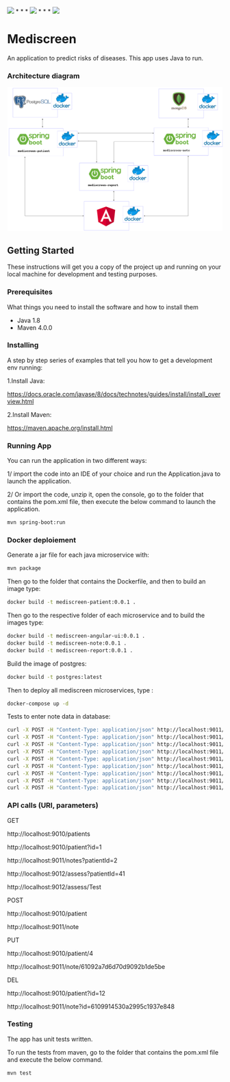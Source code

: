 <img src="https://img.shields.io/badge/java-%23ED8B00.svg?&style=for-the-badge&logo=java&logoColor=white"/> * * *  <img src="https://img.shields.io/badge/spring%20-%236DB33F.svg?&style=for-the-badge&logo=spring&logoColor=white"/>  * * *  <img src="https://img.shields.io/badge/docker%20-%230db7ed.svg?&style=for-the-badge&logo=docker&logoColor=white"/>

# Mediscreen
An application to predict risks of diseases.
This app uses Java to run.


### Architecture diagram
![Alt text](doc/mediscreen_architecture_diagram.png?raw=true "Architecture diagram of Mediscreen")


## Getting Started

These instructions will get you a copy of the project up and running on your local machine for development and testing purposes. 

### Prerequisites

What things you need to install the software and how to install them

- Java 1.8
- Maven 4.0.0

### Installing

A step by step series of examples that tell you how to get a development env running:

1.Install Java:

https://docs.oracle.com/javase/8/docs/technotes/guides/install/install_overview.html

2.Install Maven:

https://maven.apache.org/install.html

### Running App

You can run the application in two different ways:

1/ import the code into an IDE of your choice and run the Application.java to launch the application.

2/ Or import the code, unzip it, open the console, go to the folder that contains the pom.xml file, then execute the below command to launch the application.

```bash
mvn spring-boot:run 
```

### Docker deploiement

Generate a jar file for each java microservice with:

```bash
mvn package
```


Then go to the folder that contains the Dockerfile, and then to build an image type:

```bash
docker build -t mediscreen-patient:0.0.1 .
```

Then go to the respective folder of each microservice and to build the images type:

```bash
docker build -t mediscreen-angular-ui:0.0.1 .
docker build -t mediscreen-note:0.0.1 .
docker build -t mediscreen-report:0.0.1 .
```

Build the image of postgres:

```bash
docker build -t postgres:latest
```


Then to deploy all mediscreen microservices, type :

```bash
docker-compose up -d
```


Tests to enter note data in database:

```bash
curl -X POST -H "Content-Type: application/json" http://localhost:9011/note -d '{"patientId": "1", "note": "Patient states that they are feeling terrific Weight at or below recommended level"}'
curl -X POST -H "Content-Type: application/json" http://localhost:9011/note -d '{"patientId": "2", "note": "Patient states that they are feeling a great deal of stress at work Patient also complains that their hearing seems Abnormal as of late"}'
curl -X POST -H "Content-Type: application/json" http://localhost:9011/note -d '{"patientId": "2", "note": "Patient states that they have had a Reaction to medication within last 3 months Patient also complains that their hearing continues to be problematic"}'
curl -X POST -H "Content-Type: application/json" http://localhost:9011/note -d '{"patientId": "3", "note": "Patient states that they are short term Smoker "}'
curl -X POST -H "Content-Type: application/json" http://localhost:9011/note -d '{"patientId": "3", "note": "Patient states that they quit within last year Patient also complains that of Abnormal breathing spells Lab reports Cholesterol LDL high"}'
curl -X POST -H "Content-Type: application/json" http://localhost:9011/note -d '{"patientId": "4", "note": "Patient states that walking up stairs has become difficult Patient also complains that they are having shortness of breath Lab results indicate Antibodies present elevated Reaction to medication"}'
curl -X POST -H "Content-Type: application/json" http://localhost:9011/note -d '{"patientId": "4", "note": "Patient states that they are experiencing back pain when seated for a long time"}'
curl -X POST -H "Content-Type: application/json" http://localhost:9011/note -d '{"patientId": "4", "note": "Patient states that they are a short term Smoker Hemoglobin A1C above recommended level"}'
curl -X POST -H "Content-Type: application/json" http://localhost:9011/note -d '{"patientId": "4", "note": "Patient states that Body Height, Body Weight, Cholesterol, Dizziness and Reaction"}'
```


### API calls (URI, parameters)
GET

http://localhost:9010/patients

http://localhost:9010/patient?id=1

http://localhost:9011/notes?patientId=2

http://localhost:9012/assess?patientId=41

http://localhost:9012/assess/Test


POST

http://localhost:9010/patient

http://localhost:9011/note


PUT

http://localhost:9010/patient/4

http://localhost:9011/note/61092a7d6d70d9092b1de5be


DEL

http://localhost:9010/patient?id=12

http://localhost:9011/note?id=6109914530a2995c1937e848


### Testing
The app has unit tests written.

To run the tests from maven, go to the folder that contains the pom.xml file and execute the below command.

```bash
mvn test
```

